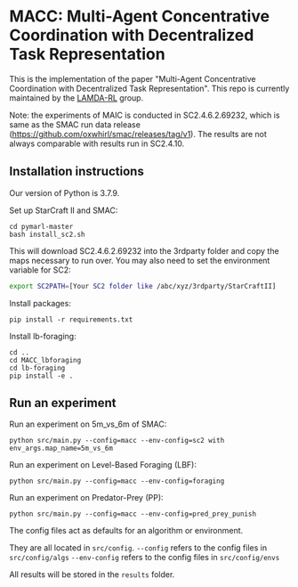 # MACC: Multi-Agent Concentrative Coordination with Decentralized Task Representation

This is the implementation of the paper "Multi-Agent Concentrative Coordination with Decentralized Task Representation". This repo is currently maintained by the [LAMDA-RL](https://github.com/LAMDA-RL) group.

Note: the experiments of MAIC is conducted in SC2.4.6.2.69232, which is same as the SMAC run data release (https://github.com/oxwhirl/smac/releases/tag/v1). The results are not always comparable with results run in SC2.4.10.

## Installation instructions
Our version of Python is 3.7.9. 

Set up StarCraft II and SMAC:
```shell
cd pymarl-master
bash install_sc2.sh
```

This will download SC2.4.6.2.69232 into the 3rdparty folder and copy the maps necessary to run over. You may also need to set the environment variable for SC2:

```bash
export SC2PATH=[Your SC2 folder like /abc/xyz/3rdparty/StarCraftII]
```

Install packages:
```shell
pip install -r requirements.txt
```

Install lb-foraging:
```shell
cd ..
cd MACC_lbforaging
cd lb-foraging
pip install -e .
```

## Run an experiment 

Run an experiment on 5m\_vs\_6m of SMAC: 
```shell
python src/main.py --config=macc --env-config=sc2 with env_args.map_name=5m_vs_6m
```

Run an experiment on Level-Based Foraging (LBF): 
```shell
python src/main.py --config=macc --env-config=foraging
```

Run an experiment on Predator-Prey (PP): 
```shell
python src/main.py --config=macc --env-config=pred_prey_punish
```

The config files act as defaults for an algorithm or environment. 

They are all located in `src/config`.
`--config` refers to the config files in `src/config/algs`
`--env-config` refers to the config files in `src/config/envs`

All results will be stored in the `results` folder.
